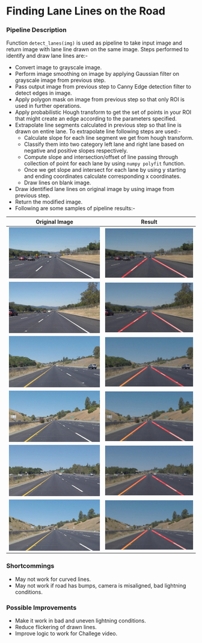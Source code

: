 # **Finding Lane Lines on the Road** 

### Pipeline Description

Function `detect_lanes(img)` is used as pipeline to take input image and return image with lane line drawn on the same image. Steps performed to identify and draw lane lines are:-
  - Convert image to grayscale image.
  - Perform image smoothing on image by applying Gaussian filter on grayscale image from previous step.
  - Pass output image from previous step to Canny Edge detection filter to detect edges in image.
  - Apply polygon mask on image from previous step so that only ROI is used in further operations.
  - Apply probabilistic Hough transform to get the set of points in your ROI that might create an edge according to the parameters specified.
  - Extrapolate line segments calculated in previous step so that line is drawn on entire lane. To extrapolate line following steps are used:-
  	* Calculate slope for each line segment we get from hough transform.
  	* Classify them into two category left lane and right lane based on negative and positive slopes respectively.
  	* Compute slope and intersection/offset of line passing through collection of point for each lane by using `numpy polyfit` function.
  	* Once we get slope and intersect for each lane by using y starting and ending coordinates calculate corresponding x coordinates.
  	* Draw lines on blank image.
- Draw identified lane lines on original image by using image from previous step.
- Return the modified image.
- Following are some samples of pipeline results:-

| Original Image  | Result |
| ------------- | ------------- |
| ![alt text](test_images/solidWhiteCurve.jpg "Original Image")  | ![alt text](test_images_output/solidWhiteCurve.jpg "Result")  |
| ![alt text](test_images/solidWhiteRight.jpg "Original Image")  | ![alt text](test_images_output/solidWhiteRight.jpg "Result")  |
| ![alt text](test_images/solidYellowCurve.jpg "Original Image")  | ![alt text](test_images_output/solidYellowCurve.jpg "Result")  |
| ![alt text](test_images/solidYellowCurve2.jpg "Original Image")  | ![alt text](test_images_output/solidYellowCurve2.jpg "Result")  |
| ![alt text](test_images/solidYellowLeft.jpg "Original Image")  | ![alt text](test_images_output/solidYellowLeft.jpg "Result")  |
| ![alt text](test_images/whiteCarLaneSwitch.jpg "Original Image")  | ![alt text](test_images_output/whiteCarLaneSwitch.jpg "Result")  |

### Shortcommings
- May not work for curved lines.
- May not work if road has bumps, camera is misaligned, bad lightning conditions.

### Possible Improvements
- Make it work in bad and uneven lightning conditions.
- Reduce flickering of drawn lines.
- Improve logic to work for Challege video.
